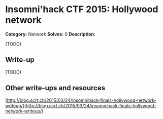 # Insomni'hack CTF 2015: Hollywood network

**Category:** Network
**Solves:** 0
**Description:** 

(TODO)

## Write-up

(TODO)

## Other write-ups and resources

[http://blog.scrt.ch/2015/03/24/insomnihack-finals-hollywood-network-writeup/](http://blog.scrt.ch/2015/03/24/insomnihack-finals-hollywood-network-writeup/)
